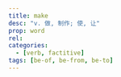 ```yaml
---
title: make
desc: "v. 做, 制作; 使, 让"
prop: word
rel:
categories:
  - [verb, factitive]
tags: [be-of, be-from, be-to]
---
```


